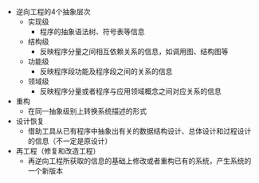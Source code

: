 * 逆向工程的4个抽象层次
	* 实现级
		* 程序的抽象语法树、符号表等信息
	* 结构级
		* 反映程序分量之间相互依赖关系的信息，如调用图、结构图等
	* 功能级
		* 反映程序段功能及程序段之间的关系的信息
	* 领域级
		* 反映程序分量或者程序与应用领域概念之间对应关系的信息
* 重构
	* 在同一抽象级别上转换系统描述的形式
* 设计恢复
	* 借助工具从已有程序中抽象出有关的数据结构设计、总体设计和过程设计的信息（不一定是原设计）
* 再工程（修复和改造工程）
	* 再逆向工程所获取的信息的基础上修改或者重构已有的系统，产生系统的一个新版本